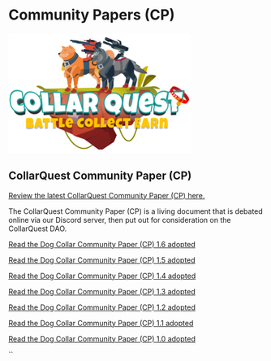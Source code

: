 # Community Papers (CP)

![CollarQuest a Metaverse Play2Earn Ecosystem](../../.gitbook/assets/CQ-Title.png)

## CollarQuest Community Paper (CP)

[Review the latest CollarQuest Community Paper (CP) here.](community-paper-cp-1.6/cp-1.6-dao-results.md)



The CollarQuest Community Paper (CP) is a living document that is debated online via our Discord server, then put out for consideration on the CollarQuest DAO.

[Read the Dog Collar Community Paper (CP) 1.6 adopted](community-paper-cp-1.6/cp-1.6-dao-results.md)

[Read the Dog Collar Community Paper (CP) 1.5 adopted](community-paper-cp-1.5/)

[Read the Dog Collar Community Paper (CP) 1.4 adopted ](community-paper-cp-1.4.md)

[Read the Dog Collar Community Paper (CP) 1.3 adopted ](community-paper-cp-1.3.md)

[Read the Dog Collar Community Paper (CP) 1.2 adopted](community-paper-cp-1.2/)

[Read the Dog Collar Community Paper (CP) 1.1 adopted](community-paper-cp-1.1/)

[Read the Dog Collar Community Paper (CP) 1.0 adopted](community-paper-cp-1.0/)











``
